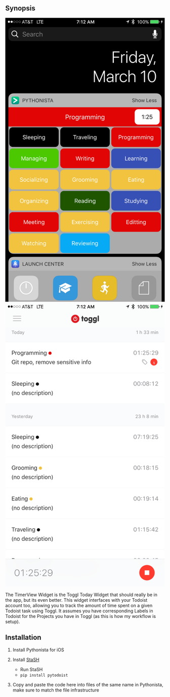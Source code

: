 ## Synopsis

![Widget](images/widget.png?raw=true)
![TogglApp](images/togglapp.png?raw=true)

The TimerView Widget is the Toggl Today Widget that should really be in the app, but its even better. This widget interfaces with your Todoist account too, allowing you to track the amount of time spent on a given Todoist task using Toggl. It assumes you have corresponding Labels in Todoist for the Projects you have in Toggl (as this is how my workflow is setup).

## Installation

1. Install Pythonista for iOS

2. Install [StaSH](https://github.com/ywangd/stash)
	* Run StaSH
	* `pip install pytodoist`

3. Copy and paste the code here into files of the same name in Pythonista, make sure to match the file infrastructure
	